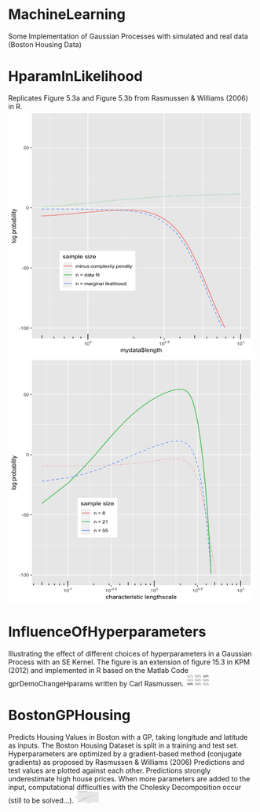 # MachineLearning
Some Implementation of Gaussian Processes with simulated and real data (Boston Housing Data)

# HparamInLikelihood
Replicates Figure 5.3a and Figure 5.3b from Rasmussen & Williams (2006) in R.
<img src="https://github.com/clarahoffmann/MachineLearning/blob/master/Rasmussen53a.jpg" height="500" width="500">
<img src="https://github.com/clarahoffmann/MachineLearning/blob/master/Rasmussen53b.jpg" height="500" width="500">


# InfluenceOfHyperparameters
Illustrating the effect of different choices of hyperparameters in a Gaussian Process with an SE Kernel. The figure is an extension of figure 15.3 in KPM (2012) and implemented in R based on the Matlab Code gprDemoChangeHparams written by Carl Rasmussen.
<img src="https://github.com/clarahoffmann/MachineLearning/blob/master/noisyhyper.jpg" height="24" width="48">



# BostonGPHousing
Predicts Housing Values in Boston with a GP, taking longitude and latitude as inputs. The Boston Housing Dataset is split in a training and test set. Hyperparameters are optimized by a gradient-based method (conjugate gradients) as proposed by Rasmussen & Williams (2006)
Predictions and test values are plotted against each other. Predictions strongly underestimate high house prices. When more parameters are added to the input, computational difficulties with the Cholesky Decomposition occur (still to be solved...).
<img src="https://github.com/clarahoffmann/MachineLearning/blob/master/prediction.jpg" height="24" width="48">
